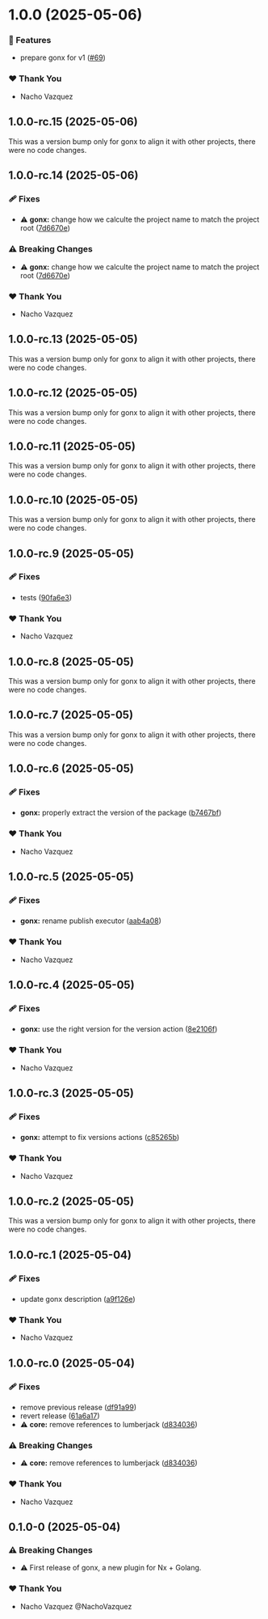 # 1.0.0 (2025-05-06)

### 🚀 Features

- prepare gonx for v1 ([#69](https://github.com/naxodev/oss/pull/69))

### ❤️ Thank You

- Nacho Vazquez

## 1.0.0-rc.15 (2025-05-06)

This was a version bump only for gonx to align it with other projects, there were no code changes.

## 1.0.0-rc.14 (2025-05-06)

### 🩹 Fixes

- ⚠️  **gonx:** change how we calculte the project name to match the project root ([7d6670e](https://github.com/naxodev/oss/commit/7d6670e))

### ⚠️  Breaking Changes

- ⚠️  **gonx:** change how we calculte the project name to match the project root ([7d6670e](https://github.com/naxodev/oss/commit/7d6670e))

### ❤️ Thank You

- Nacho Vazquez

## 1.0.0-rc.13 (2025-05-05)

This was a version bump only for gonx to align it with other projects, there were no code changes.

## 1.0.0-rc.12 (2025-05-05)

This was a version bump only for gonx to align it with other projects, there were no code changes.

## 1.0.0-rc.11 (2025-05-05)

This was a version bump only for gonx to align it with other projects, there were no code changes.

## 1.0.0-rc.10 (2025-05-05)

This was a version bump only for gonx to align it with other projects, there were no code changes.

## 1.0.0-rc.9 (2025-05-05)

### 🩹 Fixes

- tests ([90fa6e3](https://github.com/naxodev/oss/commit/90fa6e3))

### ❤️ Thank You

- Nacho Vazquez

## 1.0.0-rc.8 (2025-05-05)

This was a version bump only for gonx to align it with other projects, there were no code changes.

## 1.0.0-rc.7 (2025-05-05)

This was a version bump only for gonx to align it with other projects, there were no code changes.

## 1.0.0-rc.6 (2025-05-05)

### 🩹 Fixes

- **gonx:** properly extract the version of the package ([b7467bf](https://github.com/naxodev/oss/commit/b7467bf))

### ❤️ Thank You

- Nacho Vazquez

## 1.0.0-rc.5 (2025-05-05)

### 🩹 Fixes

- **gonx:** rename publish executor ([aab4a08](https://github.com/naxodev/oss/commit/aab4a08))

### ❤️ Thank You

- Nacho Vazquez

## 1.0.0-rc.4 (2025-05-05)

### 🩹 Fixes

- **gonx:** use the right version for the version action ([8e2106f](https://github.com/naxodev/oss/commit/8e2106f))

### ❤️ Thank You

- Nacho Vazquez

## 1.0.0-rc.3 (2025-05-05)

### 🩹 Fixes

- **gonx:** attempt to fix versions actions ([c85265b](https://github.com/naxodev/oss/commit/c85265b))

### ❤️ Thank You

- Nacho Vazquez

## 1.0.0-rc.2 (2025-05-05)

This was a version bump only for gonx to align it with other projects, there were no code changes.

## 1.0.0-rc.1 (2025-05-04)

### 🩹 Fixes

- update gonx description ([a9f126e](https://github.com/naxodev/oss/commit/a9f126e))

### ❤️ Thank You

- Nacho Vazquez

## 1.0.0-rc.0 (2025-05-04)

### 🩹 Fixes

- remove previous release ([df91a99](https://github.com/naxodev/oss/commit/df91a99))
- revert release ([61a6a17](https://github.com/naxodev/oss/commit/61a6a17))
- ⚠️  **core:** remove references to lumberjack ([d834036](https://github.com/naxodev/oss/commit/d834036))

### ⚠️  Breaking Changes

- ⚠️  **core:** remove references to lumberjack ([d834036](https://github.com/naxodev/oss/commit/d834036))

### ❤️ Thank You

- Nacho Vazquez

## 0.1.0-0 (2025-05-04)

### ⚠️  Breaking Changes

- ⚠️  First release of gonx, a new plugin for Nx + Golang.

### ❤️ Thank You

- Nacho Vazquez @NachoVazquez
